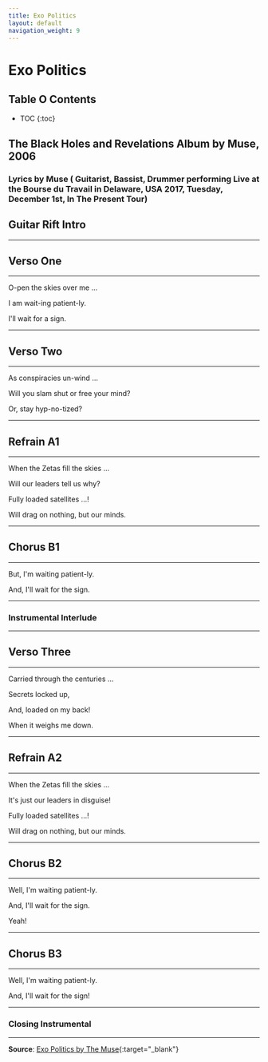 ```yaml
---
title: Exo Politics
layout: default
navigation_weight: 9
---
```

# Exo Politics

## Table O Contents

- TOC
{:toc}

## The Black Holes and Revelations Album by Muse, 2006

### Lyrics by Muse ( Guitarist, Bassist, Drummer performing Live at the Bourse du Travail in Delaware, USA 2017, Tuesday, December 1st, In The Present Tour)

## Guitar Rift Intro

***

## Verso One

***

O-pen the skies over me ...

I am wait-ing patient-ly.

I'll wait for a sign.

***

## Verso Two

***

As conspiracies un-wind ...

Will you slam shut or free your mind?

Or, stay hyp-no-tized?

***

## Refrain A1

***

When the Zetas fill the skies ...

Will our leaders tell us why?

Fully loaded satellites ...!

Will drag on nothing, but our minds.

***

## Chorus B1

***

But, I'm waiting patient-ly.

And, I'll wait for the sign.

***

### Instrumental Interlude

***

## Verso Three

***

Carried through the centuries ...

Secrets locked up,

And, loaded on my back!

When it weighs me down.

***

## Refrain A2

***

When the Zetas fill the skies ...

It's just our leaders in disguise!

Fully loaded satellites ...!

Will drag on nothing, but our minds.

***

## Chorus B2

***

Well, I'm waiting patient-ly.

And, I'll wait for the sign.

Yeah!

***

## Chorus B3

***

Well, I'm waiting patient-ly.

And, I'll wait for the sign!

***

### Closing Instrumental

***

**Source**: [Exo Politics by The Muse](https://www.youtube.com/watch?v=bKyX3KNPH6s){:target="_blank"}
